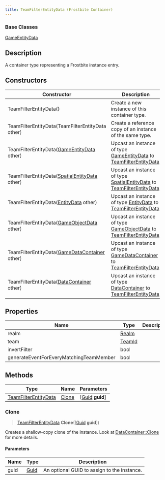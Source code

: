 ```yaml
---
title: TeamFilterEntityData (Frostbite Container)
---
```

### Base Classes

[GameEntityData](GameEntityData)

## Description

A container type representing a Frostbite instance entry.

## Constructors

| Constructor                                                                     | Description                                                                                                                     |
| ------------------------------------------------------------------------------- | ------------------------------------------------------------------------------------------------------------------------------- |
| TeamFilterEntityData()                                                          | Create a new instance of this container type.                                                                                   |
| TeamFilterEntityData(TeamFilterEntityData other)                                | Create a reference copy of an instance of the same type.                                                                        |
| TeamFilterEntityData([GameEntityData](GameEntityData) other)                    | Upcast an instance of type [GameEntityData](GameEntityData) to [TeamFilterEntityData](TeamFilterEntityData).                    |
| TeamFilterEntityData([SpatialEntityData](SpatialEntityData) other)              | Upcast an instance of type [SpatialEntityData](SpatialEntityData) to [TeamFilterEntityData](TeamFilterEntityData).              |
| TeamFilterEntityData([EntityData](EntityData) other)                            | Upcast an instance of type [EntityData](EntityData) to [TeamFilterEntityData](TeamFilterEntityData).                            |
| TeamFilterEntityData([GameObjectData](GameObjectData) other)                    | Upcast an instance of type [GameObjectData](GameObjectData) to [TeamFilterEntityData](TeamFilterEntityData).                    |
| TeamFilterEntityData([GameDataContainer](GameDataContainer) other)              | Upcast an instance of type [GameDataContainer](GameDataContainer) to [TeamFilterEntityData](TeamFilterEntityData).              |
| TeamFilterEntityData([DataContainer](/vext/ref/cls/shr/datacontainer) other) | Upcast an instance of type [DataContainer](/vext/ref/cls/shr/datacontainer) to [TeamFilterEntityData](TeamFilterEntityData). |

## Properties

| Name                                    | Type             | Description |
| --------------------------------------- | ---------------- | ----------- |
| realm                                   | [Realm](Realm)   |             |
| team                                    | [TeamId](TeamId) |             |
| invertFilter                            | bool             |             |
| generateEventForEveryMatchingTeamMember | bool             |             |

## Methods

| Type                                         | Name            | Parameters                                     |
| -------------------------------------------- | --------------- | ---------------------------------------------- |
| [TeamFilterEntityData](TeamFilterEntityData) | [Clone](#clone) | \[[Guid](/vext/ref/cls/shr/guid) **guid**\] |

### Clone

> [TeamFilterEntityData](TeamFilterEntityData) **Clone**(\[[Guid](/vext/ref/cls/shr/guid) **guid**\])

Creates a shallow-copy clone of the instance. Look at [DataContainer::Clone](/vext/ref/cls/shr/datacontainer#clone) for more details.

#### Parameters

| Name | Type         | Description                                 |
| ---- | ------------ | ------------------------------------------- |
| guid | [Guid](Guid) | An optional GUID to assign to the instance. |
